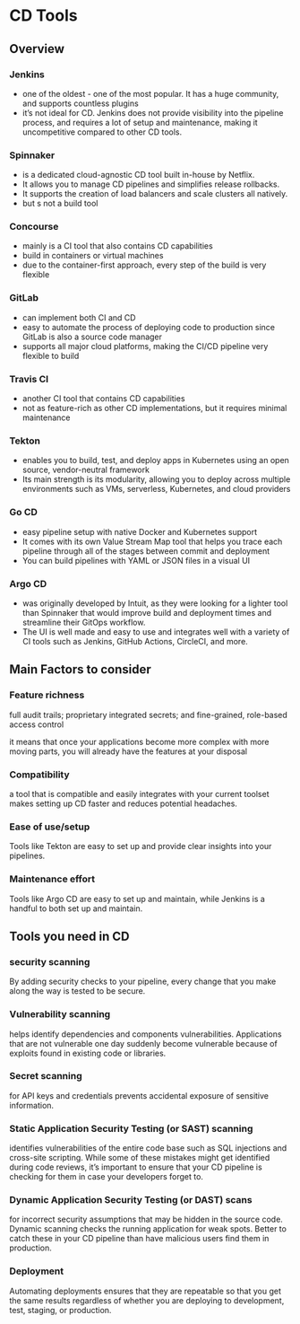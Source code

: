 # CD Tools
## Overview
### Jenkins
- one of the oldest - one of the most popular. It has a huge community, and supports countless plugins
- it’s not ideal for CD. Jenkins does not provide visibility into the pipeline process, and requires a lot of setup and maintenance, making it uncompetitive compared to other CD tools.

### Spinnaker
- is a dedicated cloud-agnostic CD tool built in-house by Netflix. 
- It allows you to manage CD pipelines and simplifies release rollbacks. 
- It supports the creation of load balancers and scale clusters all natively.
- but s not a build tool

### Concourse
- mainly is a CI tool that also contains CD capabilities 
- build in containers or virtual machines
- due to the container-first approach, every step of the build is very flexible

### GitLab 
- can implement both CI and CD 
- easy to automate the process of deploying code to production since GitLab is also a source code manager
- supports all major cloud platforms, making the CI/CD pipeline very flexible to build

### Travis CI
- another CI tool that contains CD capabilities
- not as feature-rich as other CD implementations, but it requires minimal maintenance

### Tekton
- enables you to build, test, and deploy apps in Kubernetes using an open source, vendor-neutral framework
- Its main strength is its modularity, allowing you to deploy across multiple environments such as VMs, serverless, Kubernetes, and cloud providers

### Go CD
- easy pipeline setup with native Docker and Kubernetes support 
- It comes with its own Value Stream Map tool that helps you trace each pipeline through all of the stages between commit and deployment
- You can build pipelines with YAML or JSON files in a visual UI

### Argo CD 
- was originally developed by Intuit, as they were looking for a lighter tool than Spinnaker that would improve build and deployment times and streamline their GitOps workflow. 
- The UI is well made and easy to use and integrates well with a variety of CI tools such as Jenkins, GitHub Actions, CircleCI, and more.

## Main Factors to consider

### Feature richness
full audit trails; proprietary integrated secrets; and fine-grained, role-based access control

it means that once your applications become more complex with more moving parts, you will already have the features at your disposal

### Compatibility
a tool that is compatible and easily integrates with your current toolset makes setting up CD faster and reduces potential headaches.

### Ease of use/setup
Tools like Tekton are easy to set up and provide clear insights into your pipelines. 

### Maintenance effort
Tools like Argo CD are easy to set up and maintain, while Jenkins is a handful to both set up and maintain.

## Tools you need in CD

### security scanning
By adding security checks to your pipeline, every change that you make along the way is tested to be secure. 

### Vulnerability scanning
helps identify dependencies and components vulnerabilities. Applications that are not vulnerable one day suddenly become vulnerable because of exploits found in existing code or libraries. 

### Secret scanning 
for API keys and credentials prevents accidental exposure of sensitive information. 

### Static Application Security Testing (or SAST) scanning
identifies vulnerabilities of the entire code base such as SQL injections and cross-site scripting. While some of these mistakes might get identified during code reviews, it’s important to ensure that your CD pipeline is checking for them in case your developers forget to. 

### Dynamic Application Security Testing (or DAST) scans 
for incorrect security assumptions that may be hidden in the source code. Dynamic scanning checks the running application for weak spots. Better to catch these in your CD pipeline than have malicious users find them in production. 

### Deployment
Automating deployments ensures that they are repeatable so that you get the same results regardless of whether you are deploying to development, test, staging, or production.

